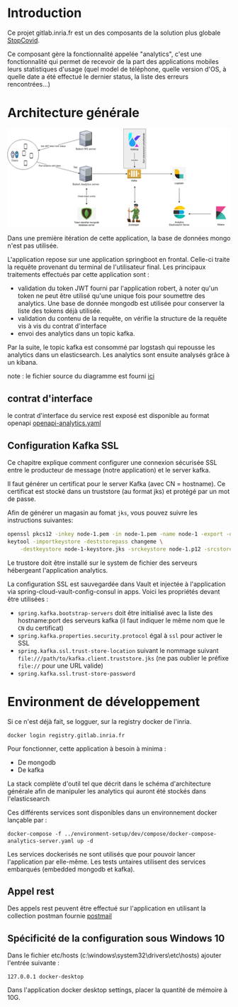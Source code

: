 # Introduction

Ce projet gitlab.inria.fr est un des composants de la solution plus
globale [StopCovid](https://gitlab.inria.fr/stopcovid19/accueil/-/blob/master/README.md).

Ce composant gère la fonctionnalité appelée "analytics", c'est une fonctionnalité qui permet de recevoir de la part des
applications mobiles leurs statistiques d'usage (quel model de téléphone, quelle version d'OS, à quelle date a été
effectué le dernier status, la liste des erreurs rencontrées...)

# Architecture générale

![](analytics.png)

Dans une première itération de cette application, la base de données mongo n'est pas utilisée.

L'application repose sur une application springboot en frontal. Celle-ci traite la requête provenant du terminal de
l'utilisateur final. Les principaux traitements effectués par cette application sont :

- validation du token JWT fourni par l'application robert, à noter qu'un token ne peut être utilisé qu'une unique fois
  pour soumettre des analytics. Une base de donnée mongodb est utilisée pour conserver la liste des tokens déjà
  utilisée.
- validation du contenu de la requête, on vérifie la structure de la requête vis à vis du contrat d'interface
- envoi des analytics dans un topic kafka.

Par la suite, le topic kafka est consommé par logstash qui repousse les analytics dans un elasticsearch. Les analytics
sont ensuite analysés grâce à un kibana.

note : le fichier source du diagramme est fourni [ici](analytics.drawio)

## contrat d'interface

le contrat d'interface du service rest exposé est disponible au format
openapi [openapi-analytics.yaml](src/main/doc/openapi-analytics.yaml)

## Configuration Kafka SSL
Ce chapitre explique comment configurer une connexion sécurisée SSL entre le producteur de message (notre application) et le server kafka.

Il faut générer un certificat pour le server Kafka (avec CN = hostname). Ce certificat est stocké dans un truststore (au format jks) et protégé par un mot de passe.

Afin de générer un magasin au fomat `jks`, vous pouvez suivre les instructions suivantes:

```sh
openssl pkcs12 -inkey node-1.pem -in node-1.pem -name node-1 -export -out node-1.p12
keytool -importkeystore -deststorepass changeme \
    -destkeystore node-1-keystore.jks -srckeystore node-1.p12 -srcstoretype PKCS12
```
Le trustore doit être installé sur le system de fichier des serveurs hébergeant l'application analytics.

La configuration SSL est sauvegardée dans Vault et injectée à l'application via spring-cloud-vault-config-consul in apps.
Voici les propriétés devant être utilisées :
- `spring.kafka.bootstrap-servers` doit être initialisé avec la liste des hostname:port des serveurs kafka (il faut indiquer le même nom que le `CN` du certificat)
- `spring.kafka.properties.security.protocol` égal à `ssl` pour activer le SSL
- `spring.kafka.ssl.trust-store-location` suivant le nommage suivant `file:///path/to/kafka.client.truststore.jks` (ne pas oublier le préfixe `file://` pour une URL valide)
- `spring.kafka.ssl.trust-store-password`

# Environment de développement

Si ce n'est déjà fait, se logguer, sur la registry docker de l'inria.

    docker login registry.gitlab.inria.fr

Pour fonctionner, cette application à besoin à minima :

- De mongodb
- De kafka

La stack complète d'outil tel que décrit dans le schéma d'architecture générale afin de manipuler les analytics qui
auront été stockés dans l'elasticsearch

Ces différents services sont disponibles dans un environnement docker lançable par :

    docker-compose -f ../environment-setup/dev/compose/docker-compose-analytics-server.yaml up -d

Les services dockerisés ne sont utilisés que pour pouvoir lancer l'application par elle-même. Les tests untaires
utilisent des services embarqués (embedded mongodb et kafka).

## Appel rest

Des appels rest peuvent être effectué sur l'application en utilisant la collection postman
fournie [postmail](src/main/doc/TAC-analytics.postman_collection.json)

## Spécificité de la configuration sous Windows 10

Dans le fichier etc/hosts (c:\windows\system32\drivers\etc\hosts) ajouter l'entrée suivante :

    127.0.0.1 docker-desktop

Dans l'application docker desktop settings, placer la quantité de mémoire à 10G.

